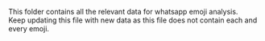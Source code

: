 This folder contains all the relevant data for whatsapp emoji analysis. <br />
Keep updating this file with new data as this file does not contain each and every emoji.
